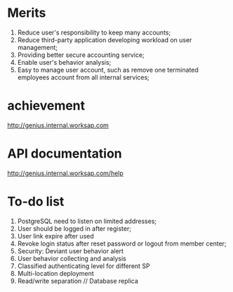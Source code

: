 # Merits
  1. Reduce user's responsibility to keep many accounts;
  2. Reduce third-party application developing workload on user management;
  3. Providing better secure accounting service;
  4. Enable user's behavior analysis;
  5. Easy to manage user account, such as remove one terminated employees account from all internal services;
  
# achievement
  http://genius.internal.worksap.com
  
# API documentation
http://genius.internal.worksap.com/help

# To-do list
1. PostgreSQL need to listen on limited addresses;
2. User should be logged in after register;
3. User link expire after used
4. Revoke login status after reset password or logout from member center;
5. Security: Deviant user behavior alert
6. User behavior collecting and analysis
7. Classified authenticating level for different SP
8. Multi-location deployment
9. Read/write separation // Database replica

